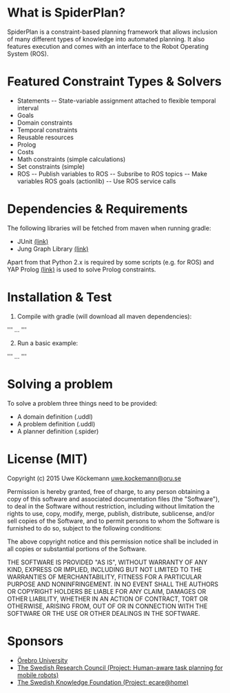 # What is SpiderPlan?

SpiderPlan is a constraint-based planning framework that allows inclusion of many different types of knowledge 
into automated planning. It also features execution and comes with an interface to the Robot Operating System (ROS).

# Featured Constraint Types & Solvers

- Statements
-- State-variable assignment attached to flexible temporal interval
- Goals
- Domain constraints
- Temporal constraints
- Reusable resources
- Prolog 
- Costs
- Math constraints (simple calculations)
- Set constraints (simple)
- ROS
-- Publish variables to ROS
-- Subsribe to ROS topics
-- Make variables ROS goals (actionlib)
-- Use ROS service calls

# Dependencies & Requirements

The following libraries will be fetched from maven when running gradle:

- JUnit <a href="http://junit.org/">(link)</a>
- Jung Graph Library <a href="http://jung.sourceforge.net/">(link)</a>

Apart from that Python 2.x is required by some scripts (e.g. for ROS)
and YAP Prolog <a href="http://www.dcc.fc.up.pt/~vsc/Yap/">(link)</a> is used to solve Prolog constraints.

# Installation & Test

1) Compile with gradle (will download all maven dependencies):

'''
...
'''

2) Run a basic example:

'''
...
'''

# Solving a problem

To solve a problem three things need to be provided:

- A domain definition (.uddl)
- A problem definition (.uddl)
- A planner definition (.spider)

# License (MIT)

Copyright (c) 2015 Uwe Köckemann <uwe.kockemann@oru.se>

Permission is hereby granted, free of charge, to any person obtaining
a copy of this software and associated documentation files (the
"Software"), to deal in the Software without restriction, including
without limitation the rights to use, copy, modify, merge, publish,
distribute, sublicense, and/or sell copies of the Software, and to
permit persons to whom the Software is furnished to do so, subject to
the following conditions:

The above copyright notice and this permission notice shall be
included in all copies or substantial portions of the Software.

THE SOFTWARE IS PROVIDED "AS IS", WITHOUT WARRANTY OF ANY KIND,
EXPRESS OR IMPLIED, INCLUDING BUT NOT LIMITED TO THE WARRANTIES OF
MERCHANTABILITY, FITNESS FOR A PARTICULAR PURPOSE AND
NONINFRINGEMENT. IN NO EVENT SHALL THE AUTHORS OR COPYRIGHT HOLDERS BE
LIABLE FOR ANY CLAIM, DAMAGES OR OTHER LIABILITY, WHETHER IN AN ACTION
OF CONTRACT, TORT OR OTHERWISE, ARISING FROM, OUT OF OR IN CONNECTION
WITH THE SOFTWARE OR THE USE OR OTHER DEALINGS IN THE SOFTWARE.

# Sponsors

* <a href="http://www.oru.se/">&Ouml;rebro University</a>
* <a href="http://www.vr.se/inenglish">The Swedish Research Council (Project: Human-aware task planning for mobile robots)</a> 
* <a href="http://www.kk-stiftelsen.org/">The Swedish Knowledge Foundation (Project: ecare@home)</a>











